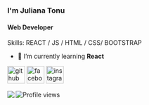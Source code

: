 ### I'm **Juliana Tonu**
#### Web Developer

Skills:  REACT / JS / HTML / CSS/ BOOTSTRAP

- 🌱 I’m currently learning **React** 


[<img src='https://cdn.jsdelivr.net/npm/simple-icons@3.0.1/icons/github.svg' alt='github' height='40'>](https://github.com/JulianaTonu)  [<img src='https://cdn.jsdelivr.net/npm/simple-icons@3.0.1/icons/facebook.svg' alt='facebook' height='40'>](https://www.facebook.com/JulianaTonu)  [<img src='https://cdn.jsdelivr.net/npm/simple-icons@3.0.1/icons/instagram.svg' alt='instagram' height='40'>](https://www.instagram.com/_____juliiiiiiiiiiiiiiii_____/)  

<img align="left" src =" https://github-readme-stats.vercel.app/api?username=JulianaTonu&theme=highcontrast&show_icons=true">
<img align="left" sec ="https://github-readme-stats.vercel.app/api/top-langs/?username=JulianaTonu&layout=compact)](https://github.com/anuraghazra/github-readme-stats">

![Profile views](https://gpvc.arturio.dev/JulianaTonu) 

 
